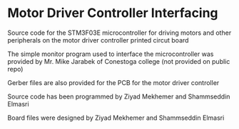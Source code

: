 # Motor Driver Controller Interfacing
Source code for the STM3F03E microcontroller for driving motors and other peripherals on the motor driver controller printed circut board

The simple monitor program used to interface the microcontroller was provided by Mr. Mike Jarabek of Conestoga college (not provided on public repo)

Gerber files are also provided for the PCB for the motor driver controller

Source code has been programmed by Ziyad Mekhemer and Shammseddin Elmasri

Board files were designed by Ziyad Mekhemer and Shammseddin Elmasri
